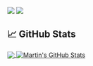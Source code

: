 ![](https://img.shields.io/badge/Code-Python-informational?style=flat&logo=python&logoColor=white&color=2bbc8a)
![](https://img.shields.io/badge/Code-C++-informational?style=flat&logo=c&logoColor=white&color=2bbc8a)

## &#x1f4c8; GitHub Stats

<a href="https://github.com/bigbeawr">
  <img align="center" src="https://github-readme-stats.vercel.app/api/top-langs/?username=bigbeawr&hide=java,html,tex&title_color=ffffff&text_color=c9cacc&icon_color=2bbc8a&bg_color=1d1f21&langs_count=3" />
</a>
<a href="https://github.com/bigbeawr">
  <img align="center" src="https://github-readme-stats.vercel.app/api?username=bigbeawr&show_icons=true&line_height=27&count_private=true&title_color=ffffff&text_color=c9cacc&icon_color=2bbc8a&bg_color=1d1f21" alt="Martin's GitHub Stats" />
</a>

